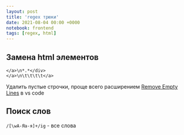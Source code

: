 ```yaml
---
layout: post
title: 'regex трюки'
date: 2021-08-04 00:00 +0000
notebook: frontend
tags: [regex, html]
---
```

## Замена html элементов
```
</a>\n*.*</div>
</a>\n\t\t\t\t</a>
```

Удалить пустые строчки, проще всего расширением [Remove Empty Lines](https://marketplace.visualstudio.com/items?itemName=usernamehw.remove-empty-lines) в vs code 

## Поиск слов

`/[\wА-Яа-я]+/ig` - все слова
